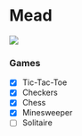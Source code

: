 # Mead
<img src="https://img.shields.io/github/license/mashape/apistatus.svg" />

### Games
- [x] Tic-Tac-Toe
- [x] Checkers
- [x] Chess
- [x] Minesweeper
- [ ] Solitaire
